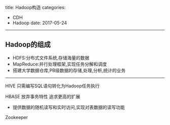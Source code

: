 title: Hadoop构造
categories: 
- CDH
- Hadoop
date: 2017-05-24
---
## Hadoop的组成
- HDFS:分布式文件系统,存储海量的数据
- MapReduce:并行处理框架,实现任务分解和调度
- 搭建大学数据仓库,PB级数据的存储,处理,分析,统计的业务

---
HIVE 只需编写SQL语句转化为Hadoop任务执行

HBASE 放弃事务特性 追求更高的扩展
- 提供数据的随机读写和实时访问,实现对表数据的读写功能

Zookeeper
